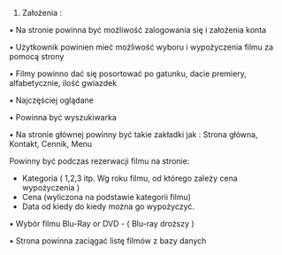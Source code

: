 1.	Założenia : 

•	Na stronie powinna być możliwość zalogowania się i założenia konta

•	Użytkownik powinien mieć możliwość wyboru i wypożyczenia filmu za pomocą strony

•	Filmy powinno dać się posortować po gatunku, dacie premiery, alfabetycznie, ilość gwiazdek

•	Najczęściej oglądane

•	Powinna być wyszukiwarka

•	Na stronie głównej powinny być takie zakładki jak : Strona główna, Kontakt, Cennik, Menu 

Powinny być podczas rezerwacji filmu na stronie: 

- Kategoria ( 1,2,3 itp. Wg roku filmu, od którego zależy cena wypożyczenia ) 
- Cena (wyliczona na podstawie kategorii filmu)
- Data od kiedy do kiedy można go wypożyczyć. 

•	Wybór filmu Blu-Ray or DVD - ( Blu-ray droższy )

•	Strona powinna zaciągać listę filmów z bazy danych
